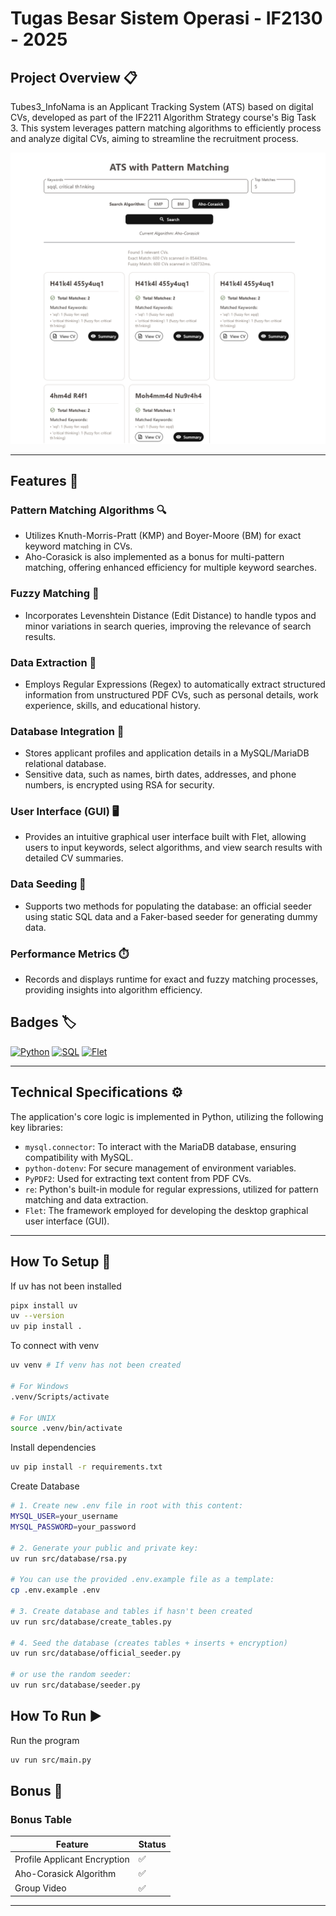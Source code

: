 # Tugas Besar Sistem Operasi - IF2130 - 2025

## Project Overview 📋

Tubes3_InfoNama is an Applicant Tracking System (ATS) based on digital CVs, developed as part of the IF2211 Algorithm Strategy course's Big Task 3. This system leverages pattern matching algorithms to efficiently process and analyze digital CVs, aiming to streamline the recruitment process.

<p align="center">
  <img src="img/image.png" alt="Tubes3_InfoNama" width="800" >
  <br>
</p>

---

## Features 🌟

### Pattern Matching Algorithms 🔍

-   Utilizes Knuth-Morris-Pratt (KMP) and Boyer-Moore (BM) for exact keyword matching in CVs.
-   Aho-Corasick is also implemented as a bonus for multi-pattern matching, offering enhanced efficiency for multiple keyword searches.

### Fuzzy Matching 🤖

-   Incorporates Levenshtein Distance (Edit Distance) to handle typos and minor variations in search queries, improving the relevance of search results.

### Data Extraction 📝

-   Employs Regular Expressions (Regex) to automatically extract structured information from unstructured PDF CVs, such as personal details, work experience, skills, and educational history.

### Database Integration 💾

-   Stores applicant profiles and application details in a MySQL/MariaDB relational database.
-   Sensitive data, such as names, birth dates, addresses, and phone numbers, is encrypted using RSA for security.

### User Interface (GUI) 🖥️

-   Provides an intuitive graphical user interface built with Flet, allowing users to input keywords, select algorithms, and view search results with detailed CV summaries.

### Data Seeding 🌱

-   Supports two methods for populating the database: an official seeder using static SQL data and a Faker-based seeder for generating dummy data.

### Performance Metrics ⏱️

-   Records and displays runtime for exact and fuzzy matching processes, providing insights into algorithm efficiency.

## Badges 🏷️

[![Python](https://img.shields.io/badge/Python-3776AB?style=for-the-badge&logo=python&logoColor=white)](https://www.python.org/)
[![SQL](https://img.shields.io/badge/SQL-4479A1?style=for-the-badge&logo=sql&logoColor=white)](https://www.w3schools.com/sql/)
[![Flet](https://img.shields.io/badge/Flet-00BFFF?style=for-the-badge&logo=flet&logoColor=white)](https://flet.dev/)

---

## Technical Specifications ⚙️

The application's core logic is implemented in Python, utilizing the following key libraries:

-   `mysql.connector`: To interact with the MariaDB database, ensuring compatibility with MySQL.
-   `python-dotenv`: For secure management of environment variables.
-   `PyPDF2`: Used for extracting text content from PDF CVs.
-   `re`: Python's built-in module for regular expressions, utilized for pattern matching and data extraction.
-   `Flet`: The framework employed for developing the desktop graphical user interface (GUI).

---

## How To Setup 🔧

If uv has not been installed

```bash
pipx install uv
uv --version
uv pip install .
```

To connect with venv

```bash
uv venv # If venv has not been created

# For Windows
.venv/Scripts/activate

# For UNIX
source .venv/bin/activate
```

Install dependencies

```bash
uv pip install -r requirements.txt
```

Create Database

```bash
# 1. Create new .env file in root with this content:
MYSQL_USER=your_username
MYSQL_PASSWORD=your_password

# 2. Generate your public and private key:
uv run src/database/rsa.py

# You can use the provided .env.example file as a template:
cp .env.example .env

# 3. Create database and tables if hasn't been created
uv run src/database/create_tables.py

# 4. Seed the database (creates tables + inserts + encryption)
uv run src/database/official_seeder.py

# or use the random seeder:
uv run src/database/seeder.py
```

## How To Run ▶️

Run the program

```bash
uv run src/main.py
```

## Bonus 🎁

### Bonus Table

| Feature                      | Status |
| ---------------------------- | ------ |
| Profile Applicant Encryption | ✅     |
| Aho-Corasick Algorithm       | ✅     |
| Group Video                  | ✅     |

---
